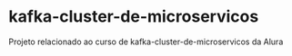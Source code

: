 # kafka-cluster-de-microservicos
Projeto relacionado ao curso de kafka-cluster-de-microservicos da Alura
